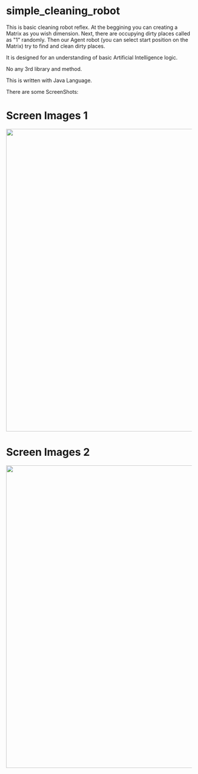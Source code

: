 # simple_cleaning_robot
This is basic cleaning robot reflex. At the beggining you can creating a Matrix as you wish dimension. Next, there are occupying dirty places called as "1" randomly.
Then our Agent robot (you can select start position on the Matrix) try to find and clean dirty places.

It is designed for an understanding of basic Artificial Intelligence logic.

No any 3rd library and method. 

This is written with Java Language.

There are some ScreenShots:




# Screen Images 1

<img src=/lib/screenshots/ss1.png width="600" height="820">


# Screen Images 2

<img src=/lib/screenshots/ss2.png width="600" height="820">
